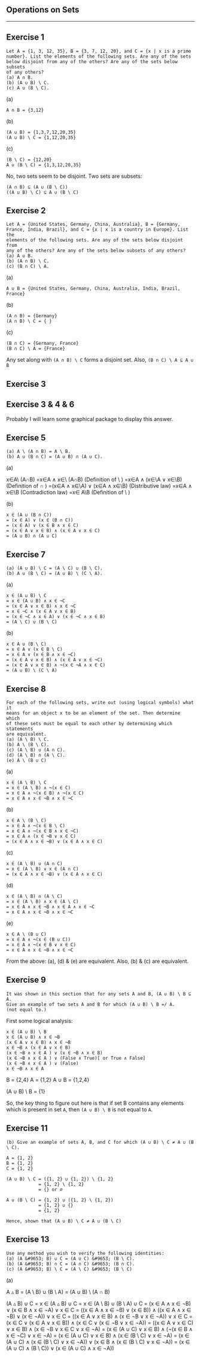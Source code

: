 Operations on Sets
-------------------
-------------------

Exercise 1
-----------

    Let A = {1, 3, 12, 35}, B = {3, 7, 12, 20}, and C = {x | x is a prime
    number}. List the elements of the following sets. Are any of the sets
    below disjoint from any of the others? Are any of the sets below subsets
    of any others?
    (a) A ∩ B.
    (b) (A ∪ B) \ C.
    (c) A ∪ (B \ C).

(a)

    A ∩ B = {3,12}

(b)

    (A ∪ B) = {1,3,7,12,20,35}
    (A ∪ B) \ C = {1,12,20,35}

(c)

    (B \ C) = {12,20}
    A ∪ (B \ C) = {1,3,12,20,35}

No, two sets seem to be disjoint.
Two sets are subsets:

    (A ∩ B) ⊆ (A ∪ (B \ C))
    ((A ∪ B) \ C) ⊆ A ∪ (B \ C)

Exercise 2
----------

    Let A = {United States, Germany, China, Australia}, B = {Germany,
    France, India, Brazil}, and C = {x | x is a country in Europe}. List the
    elements of the following sets. Are any of the sets below disjoint from
    any of the others? Are any of the sets below subsets of any others?
    (a) A ∪ B.
    (b) (A ∩ B) \ C.
    (c) (B ∩ C) \ A.

(a)

    A ∪ B = {United States, Germany, China, Australia, India, Brazil,
    France}

(b)

    (A ∩ B) = {Germany}
    (A ∩ B) \ C = { }

(c)

    (B ∩ C) = {Germany, France}
    (B ∩ C) \ A = {France}

Any set along with `(A ∩ B) \ C` forms a disjoint set. Also, `(B ∩ C)
\ A ⊆ A ∪ B`

Exercise 3
-----------



Exercise 3 & 4 & 6
-------------------

Probably I will learn some graphical package to display this answer.

Exercise 5
-----------

    (a) A \ (A ∩ B) = A \ B.
    (b) A ∪ (B ∩ C) = (A ∪ B) ∩ (A ∪ C).

(a)

 x∈A\ (A∩B)
=x∈A ∧ x∈\ (A∩B) (Definition of \ )
=x∈A ∧ (x∈\A ∨ x∈\B)  (Definition of ∩ )
=(x∈A ∧ x∈\A) ∨ (x∈A ∧ x∈\B)  (Distributive law)
=x∈A ∧ x∈\B (Contradiction law)
=x∈ A\B (Definition of \ )

(b)

    x ∈ (A ∪ (B ∩ C))
    = (x ∈ A) ∨ (x ∈ (B ∩ C))
    = (x ∈ A) ∨ (x ∈ B ∧ x ∈ C)
    = (x ∈ A ∨ x ∈ B) ∧ (x ∈ A ∨ x ∈ C)
    = (A ∪ B) ∩ (A ∪ C)

Exercise 7
-----------

    (a) (A ∪ B) \ C = (A \ C) ∪ (B \ C).
    (b) A ∪ (B \ C) = (A ∪ B) \ (C \ A).

(a)

    x ∈ (A ∪ B) \ C
    = x ∈ (A ∪ B) ∧ x ∈ ¬C
    = (x ∈ A ∨ x ∈ B) ∧ x ∈ ¬C
    = x ∈ ¬C ∧ (x ∈ A ∨ x ∈ B)
    = (x ∈ ¬C ∧ x ∈ A) ∨ (x ∈ ¬C ∧ x ∈ B)
    = (A \ C) ∪ (B \ C)

(b)

    x ∈ A ∪ (B \ C)
    = x ∈ A ∨ (x ∈ B \ C)
    = x ∈ A ∨ (x ∈ B ∧ x ∈ ¬C)
    = (x ∈ A ∨ x ∈ B) ∧ (x ∈ A ∨ x ∈ ¬C)
    = (x ∈ A ∨ x ∈ B) ∧ ¬(x ∈ ¬A ∧ x ∈ C)
    = (A ∪ B) \ (C \ A)

Exercise 8
-----------

    For each of the following sets, write out (using logical symbols) what it
    means for an object x to be an element of the set. Then determine which
    of these sets must be equal to each other by determining which statements
    are equivalent.
    (a) (A \ B) \ C.
    (b) A \ (B \ C).
    (c) (A \ B) ∪ (A ∩ C).
    (d) (A \ B) ∩ (A \ C).
    (e) A \ (B ∪ C)

(a)

    x ∈ (A \ B) \ C
    = x ∈ (A \ B) ∧ ¬(x ∈ C)
    = x ∈ A ∧ ¬(x ∈ B) ∧ ¬(x ∈ C)
    = x ∈ A ∧ x ∈ ¬B ∧ x ∈ ¬C

(b)

    x ∈ A \ (B \ C)
    = x ∈ A ∧ ¬(x ∈ B \ C)
    = x ∈ A ∧ ¬(x ∈ B ∧ x ∈ ¬C)
    = x ∈ A ∧ (x ∈ ¬B ∨ x ∈ C)
    = (x ∈ A ∧ x ∈ ¬B) ∨ (x ∈ A ∧ x ∈ C)

(c)

    x ∈ (A \ B) ∪ (A ∩ C)
    = x ∈ (A \ B) ∨ x ∈ (A ∩ C)
    = (x ∈ A ∧ x ∈ ¬B) ∨ (x ∈ A ∧ x ∈ C)

(d)

    x ∈ (A \ B) ∩ (A \ C)
    = x ∈ (A \ B) ∧ x ∈ (A \ C)
    = x ∈ A ∧ x ∈ ¬B ∧ x ∈ A ∧ x ∈ ¬C
    = x ∈ A ∧ x ∈ ¬B ∧ x ∈ ¬C

(e)

    x ∈ A \ (B ∪ C)
    = x ∈ A ∧ ¬(x ∈ (B ∪ C))
    = x ∈ A ∧ ¬(x ∈ B ∨ x ∈ C)
    = x ∈ A ∧ x ∈ ¬B ∧ x ∈ ¬C

From the above: (a), (d) & (e) are equivalent. Also, (b) & (c) are
equivalent.

Exercise 9
-----------

    It was shown in this section that for any sets A and B, (A ∪ B) \ B ⊆ A.
    Give an example of two sets A and B for which (A ∪ B) \ B =/ A.
    (not equal to.)

First some logical analysis:

    x ∈ (A ∪ B) \ B
    x ∈ (A ∪ B) ∧ x ∈ ¬B
    (x ∈ A ∨ x ∈ B) ∧ x ∈ ¬B
    x ∈ ¬B ∧ (x ∈ A ∨ x ∈ B)
    (x ∈ ¬B ∧ x ∈ A ) ∨ (x ∈ ¬B ∧ x ∈ B)
    (x ∈ ¬B ∧ x ∈ A ) ∨ (False ∧ True)[ or True ∧ False]
    (x ∈ ¬B ∧ x ∈ A ) ∨ (False)
    x ∈ ¬B ∧ x ∈ A

B = {2,4}
A = {1,2}
A ∪ B = {1,2,4}

(A ∪ B) \ B = {1}

So, the key thing to figure out here is that if set B contains any
elements which is present in set `A`, then `(A ∪ B) \ B` is not equal
to `A`.

Exercise 11
-----------

    (b) Give an example of sets A, B, and C for which (A ∪ B) \ C ≠ A ∪ (B \ C).

    A = {1, 2}
    B = {1, 2}
    C = {1, 2}

    (A ∪ B) \ C = ({1, 2} ∪ {1, 2}) \ {1, 2}
                = {1, 2} \ {1, 2}
                = {} or ∅

    A ∪ (B \ C) = {1, 2} ∪ ({1, 2} \ {1, 2})
                = {1, 2} ∪ {}
                = {1, 2}
                
    Hence, shown that (A ∪ B) \ C ≠ A ∪ (B \ C)
            
Exercise 13
-----------

    Use any method you wish to verify the following identities:
    (a) (A &#9653; B) ∪ C = (A ∪ C) &#9653; (B \ C).
    (b) (A &#9653; B) ∩ C = (A ∩ C) &#9653; (B ∩ C).
    (c) (A &#9653; B) \ C = (A \ C) &#9653; (B \ C)

(a)

A &#9653; B = (A \ B) ∪ (B \ A) = (A ∪ B) \ (A ∩ B)

(A &#9653; B) ∪ C
= x ∈ (A &#9653; B) ∪ C
= x ∈ (A \ B) ∪ (B \ A) ∪ C
= (x ∈ A ∧ x ∈ ¬B) ∨ (x ∈ B ∧ x ∈ ¬A) ∨ x ∈ C
= ((x ∈ A ∧ x ∈ ¬B) ∨ (x ∈ B)) ∧ ((x ∈ A ∧ x ∈ ¬B) ∨ (x ∈ ¬A)) ∨ x ∈ C
= ((x ∈ A ∨ x ∈ B) ∧ (x ∈ ¬B ∨ x ∈ ¬A)) ∨ x ∈ C
= (x ∈ C ∨ (x ∈ A ∨ x ∈ B)) ∧ (x ∈ C ∨ (x ∈ ¬B ∨ x ∈ ¬A))
= ((x ∈ A ∨ x ∈ C) ∨ x ∈ B) ∧ (x ∈ ¬B ∨ x ∈ C ∨ x ∈ ¬A)
= (x ∈ (A ∪ C) ∨ x ∈ B) ∧ (¬(x ∈ B ∧ x ∈ ¬C) ∨ x ∈ ¬A)
= (x ∈ (A ∪ C) ∨ x ∈ B) ∧ (x ∈ (B \ C) ∨ x ∈ ¬A)
= (x ∈ (A ∪ C) ∧ (x ∈ (B \ C) ∨ x ∈ ¬A)) ∨ (x ∈ B ∧ (x ∈ (B \ C) ∨ x ∈
¬A))
= (x ∈ (A ∪ C) ∧ (B \ C)) ∨ (x ∈ (A ∪ C) ∧ x ∈ ¬A))
